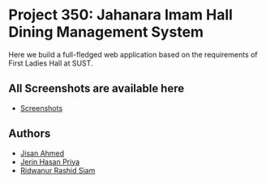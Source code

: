 
# Project 350: Jahanara Imam Hall Dining Management System

Here we build a full-fledged web application based on the requirements of First Ladies Hall at SUST. 





## All Screenshots are available here

 - [Screenshots](https://github.com/Jisan10667/Jahanara-Imam-Hall-Dining-Management-System/tree/main/Dining%20Images)


## Authors

- [Jisan Ahmed](https://github.com/Jisan10667)
- [Jerin Hasan Priya](https://github.com/Jisan10667)
- [Ridwanur Rashid Siam](https://github.com/Ridwan60)
